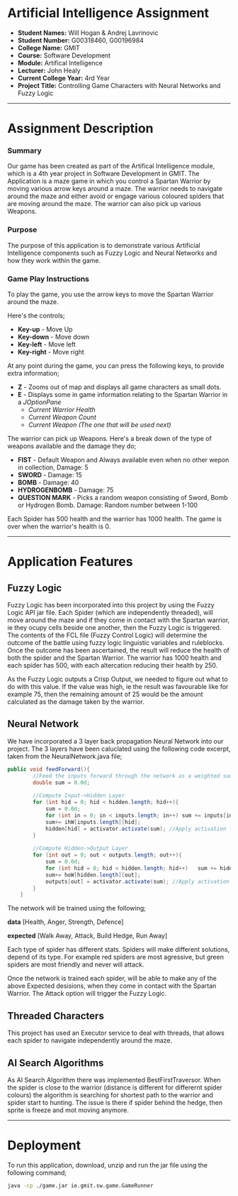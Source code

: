 # Artificial Intelligence Assignment

- **Student Names:** Will Hogan & Andrej Lavrinovic
- **Student Number:** G00318460, G00196984
- **College Name:** GMIT
- **Course:** Software Development
- **Module:** Artifical Intelligence
- **Lecturer:** John Healy
- **Current College Year:** 4rd Year 
- **Project Title:** Controlling Game Characters with Neural Networks and Fuzzy Logic

---

# Assignment Description

### Summary
Our game has been created as part of the Artifical Intelligence module, which is a 4th year project in Software Development in GMIT.
The Application is a maze game in which you control a Spartan Warrior by moving various arrow keys around a maze. 
The warrior needs to navigate around the maze and either avoid or engage various coloured spiders that are moving around the maze. The warrior can also pick up various Weapons. 

### Purpose
The purpose of this application is to demonstrate various Artificial Intelligence components such as Fuzzy Logic and Neural Networks and how they work within the game. 

### Game Play Instructions
To play the game, you use the arrow keys to move the Spartan Warrior around the maze.

Here's the controls;
* **Key-up** - Move Up
* **Key-down** - Move down
* **Key-left** - Move left
* **Key-right** - Move right

At any point during the game, you can press the following keys, to provide extra information;
* **Z** - Zooms out of map and displays all game characters as small dots.
* **E** - Displays some in game information relating to the Spartan Warrior in a *JOptionPane*
   * *Current Warrior Health*
   * *Current Weapon Count*
   * *Current Weapon (The one that will be used next)*
   

The warrior can pick up Weapons. 
Here's a break down of the type of weapons available and the damage they do;
* **FIST** - Default Weapon and Always available even when no other wepon in collection, Damage: 5
* **SWORD** - Damage: 15
* **BOMB** - Damage: 40
* **HYDROGENBOMB** - Damage: 75
* **QUESTION MARK** - Picks a random weapon consisting of Sword, Bomb or Hydrogen Bomb. Damage: Random number between 1-100

Each Spider has 500 health and the warrior has 1000 health. The game is over when the warrior's health is 0.

---

# Application Features

## Fuzzy Logic
Fuzzy Logic has been incorporated into this project by using the Fuzzy Logic API jar file. Each Spider (which are independently threaded), will move around the maze and if they come in contact with the Spartan warrior, ie they ocupy cells beside one another, then the Fuzzy Logic is triggered. The contents of the FCL file (Fuzzy Control Logic) will determine the outcome of the battle using fuzzy logic linguistic variables and ruleblocks. Once the outcome has been ascertained, the result will reduce the health of both the spider and the Spartan Warrior. The warrior has 1000 health and each spider has 500, with each altercation reducing their health by 250.

As the Fuzzy Logic outputs a Crisp Output, we needed to figure out what to do with this value. If the value was high, ie the result was favourable like for example 75, then the remaining amount of 25 would be the amount calculated as the damage taken by the warrior. 


## Neural Network
We have incorporated a 3 layer back propagation Neural Network into our project. The 3 layers have been caluclated using the following code excerpt, taken from the NeuralNetwork.java file;
```java
public void feedForward(){ 
		//Feed the inputs forward through the network as a weighted sum
		double sum = 0.0d;
		
		//Compute Input->Hidden Layer
		for (int hid = 0; hid < hidden.length; hid++){
			sum = 0.0d;
			for (int in = 0; in < inputs.length; in++) sum += inputs[in] * ihW[in][hid];
			sum+= ihW[inputs.length][hid];
			hidden[hid] = activator.activate(sum); //Apply activation function
		}
	
		//Compute Hidden->Output Layer
		for (int out = 0; out < outputs.length; out++){
			sum = 0.0d;
			for (int hid = 0; hid < hidden.length; hid++)	sum += hidden[hid] * hoW[hid][out];		
			sum+= hoW[hidden.length][out];
			outputs[out] = activator.activate(sum); //Apply activation function
		}
	}
```

The network will be trained using the following;

**data**
[Health, Anger, Strength, Defence]

**expected**
[Walk Away, Attack, Build Hedge, Run Away]

Each type of spider has different stats. Spiders will make different solutions, depend of its type. For example red spiders are most agressive, but green spiders are most friendly and never will attack.

Once the network is trained each spider, will be able to make any of the above Expected desisions, when they come in contact with the Spartan Warrior. The Attack option will trigger the Fuzzy Logic.

## Threaded Characters
This project has used an Executor service to deal with threads, that allows each spider to navigate independently around the maze.  

## AI Search Algorithms

As AI Search Algorithm there was implemented BestFirstTraversor. When the spider is close to the warrior (distance is different for differernt spider colours) the algorithm is searching for shortest path to the warrior and spider start to hunting. The issue is there if spider behind the hedge, then sprite is freeze and mot moving anymore.

---

# Deployment
To run this application, download, unzip and run the jar file using the following command;

```bash
java -cp ./game.jar ie.gmit.sw.game.GameRunner
```
